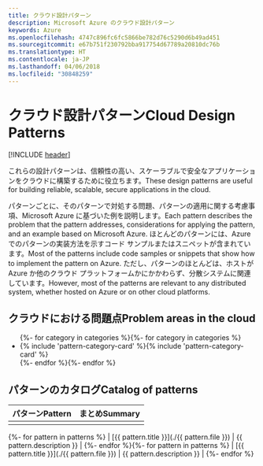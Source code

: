 ```yaml
---
title: クラウド設計パターン
description: Microsoft Azure のクラウド設計パターン
keywords: Azure
ms.openlocfilehash: 4747c896fc6fc5866be782d76c5290d6b49ad451
ms.sourcegitcommit: e67b751f230792bba917754d67789a20810dc76b
ms.translationtype: HT
ms.contentlocale: ja-JP
ms.lasthandoff: 04/06/2018
ms.locfileid: "30848259"
---
```

# <a name="cloud-design-patterns"></a><span data-ttu-id="cd235-104">クラウド設計パターン</span><span class="sxs-lookup"><span data-stu-id="cd235-104">Cloud Design Patterns</span></span>

[!INCLUDE [header](../../_includes/header.md)]

<span data-ttu-id="cd235-105">これらの設計パターンは、信頼性の高い、スケーラブルで安全なアプリケーションをクラウドに構築するために役立ちます。</span><span class="sxs-lookup"><span data-stu-id="cd235-105">These design patterns are useful for building reliable, scalable, secure applications in the cloud.</span></span>

<span data-ttu-id="cd235-106">パターンごとに、そのパターンで対処する問題、パターンの適用に関する考慮事項、Microsoft Azure に基づいた例を説明します。</span><span class="sxs-lookup"><span data-stu-id="cd235-106">Each pattern describes the problem that the pattern addresses, considerations for applying the pattern, and an example based on Microsoft Azure.</span></span> <span data-ttu-id="cd235-107">ほとんどのパターンには、Azure でのパターンの実装方法を示すコード サンプルまたはスニペットが含まれています。</span><span class="sxs-lookup"><span data-stu-id="cd235-107">Most of the patterns include code samples or snippets that show how to implement the pattern on Azure.</span></span> <span data-ttu-id="cd235-108">ただし、パターンのほとんどは、ホストが Azure か他のクラウド プラットフォームかにかかわらず、分散システムに関連しています。</span><span class="sxs-lookup"><span data-stu-id="cd235-108">However, most of the patterns are relevant to any distributed system, whether hosted on Azure or on other cloud platforms.</span></span>

## <a name="problem-areas-in-the-cloud"></a><span data-ttu-id="cd235-109">クラウドにおける問題点</span><span class="sxs-lookup"><span data-stu-id="cd235-109">Problem areas in the cloud</span></span>

<ul id="categories" class="panel">
<span data-ttu-id="cd235-110">{%- for category in categories %}</span><span class="sxs-lookup"><span data-stu-id="cd235-110">{%- for category in categories %}</span></span>
    <li>
    <span data-ttu-id="cd235-111">{% include 'pattern-category-card' %}</span><span class="sxs-lookup"><span data-stu-id="cd235-111">{% include 'pattern-category-card' %}</span></span>
    </li>
<span data-ttu-id="cd235-112">{%- endfor %}</span><span class="sxs-lookup"><span data-stu-id="cd235-112">{%- endfor %}</span></span>
</ul>

## <a name="catalog-of-patterns"></a><span data-ttu-id="cd235-113">パターンのカタログ</span><span class="sxs-lookup"><span data-stu-id="cd235-113">Catalog of patterns</span></span>

| <span data-ttu-id="cd235-114">パターン</span><span class="sxs-lookup"><span data-stu-id="cd235-114">Pattern</span></span> | <span data-ttu-id="cd235-115">まとめ</span><span class="sxs-lookup"><span data-stu-id="cd235-115">Summary</span></span> |
|---------|---------|
|         |         |

<span data-ttu-id="cd235-116">{%- for pattern in patterns %} | [{{ pattern.title }}](./{{ pattern.file }}) | {{ pattern.description }} | {%- endfor %}</span><span class="sxs-lookup"><span data-stu-id="cd235-116">{%- for pattern in patterns %} | [{{ pattern.title }}](./{{ pattern.file }}) | {{ pattern.description }} | {%- endfor %}</span></span>
